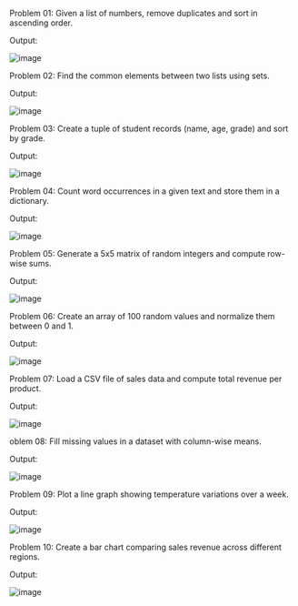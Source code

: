 Problem 01: Given a list of numbers, remove duplicates and sort in ascending order.

Output: 

![image](https://github.com/user-attachments/assets/46475b8d-b0c0-46c5-a7f0-50f925ee5570)

Problem 02:  Find the common elements between two lists using sets.

Output: 

![image](https://github.com/user-attachments/assets/065f605f-bfe5-4ab5-8322-441fe2edbbed)

Problem 03: Create a tuple of student records (name, age, grade) and sort by grade.

Output: 

![image](https://github.com/user-attachments/assets/9a1d7d52-4405-42ff-b2ef-896733a14167)

Problem 04: Count word occurrences in a given text and store them in a dictionary.

Output: 

![image](https://github.com/user-attachments/assets/e026ff43-7cf5-4775-ac4f-866267e39441)

Problem 05: Generate a 5x5 matrix of random integers and compute row-wise sums.

Output: 

![image](https://github.com/user-attachments/assets/56ac74ea-7295-44e7-aed5-4705cc8fcac8)

Problem 06:  Create an array of 100 random values and normalize them between 0 and 1.

Output: 

![image](https://github.com/user-attachments/assets/8c2d3cee-90d8-4ef2-8137-f77b26df30bd)

Problem 07:  Load a CSV file of sales data and compute total revenue per product.

Output: 

![image](https://github.com/user-attachments/assets/a3ed1303-8243-4f3f-8d21-3a468ad912a3)

oblem 08: Fill missing values in a dataset with column-wise means.

Output: 

![image](https://github.com/user-attachments/assets/a530090a-3baf-472d-a31d-294405e66af9)

Problem 09:  Plot a line graph showing temperature variations over a week.

Output: 

![image](https://github.com/user-attachments/assets/f3e1089c-b8d0-4686-b3d9-b9dff4fdbd01)

Problem 10:  Create a bar chart comparing sales revenue across different regions.

Output: 

![image](https://github.com/user-attachments/assets/511e399d-62cf-4878-b398-bf22af53c3de)
